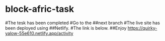 # block-afric-task
#The tesk has been completed
#Go to the ##next branch
#The live site has been deployed using ##Netlify. 
#The link is below. ##Enjoy
https://quirky-yalow-55e610.netlify.app/activity
